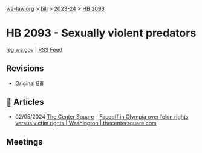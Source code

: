 [wa-law.org](/) > [bill](/bill/) > [2023-24](/bill/2023-24/) > [HB 2093](/bill/2023-24/hb/2093/)

# HB 2093 - Sexually violent predators
[leg.wa.gov](https://app.leg.wa.gov/billsummary?BillNumber=2093&Year=2023&Initiative=false) | [RSS Feed](./rss.xml)

## Revisions
* [Original Bill](1/)

## 📰 Articles
* 02/05/2024 [The Center Square](/org/the_center_square/) - [Faceoff in Olympia over felon rights versus victim rights | Washington | thecentersquare.com](https://www.thecentersquare.com/washington/article_ebffc24a-c461-11ee-99ee-cbb63bc1c03f.html#:~:text=House%20Bill%202093)

## Meetings
